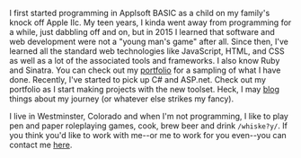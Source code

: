 I first started programming in Applsoft BASIC as a child on my family's knock off Apple IIc. My teen years, I kinda went away from programming for a while, just dabbling off and on, but in 2015 I learned that software and web development were not a "young man's game" after all. Since then, I've learned all the standard web technologies like JavaScript, HTML, and CSS as well as a lot of the associated tools and frameworks. I also know Ruby and Sinatra. You can check out my [portfolio](#portfolio) for a sampling of what I have done. Recently, I've started to pick up C# and ASP.net. Check out my portfolio as I start making projects with the new toolset. Heck, I may [blog](https://medium.com/a-crack-in-the-code) things about my journey (or whatever else strikes my fancy).

I live in Westminster, Colorado and when I'm not programming, I like to play pen and paper roleplaying games, cook, brew beer and drink `/whiske?y/`. If you think you'd like to work with me--or me to work for you even--you can contact me [here](#contact).